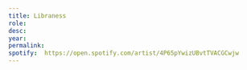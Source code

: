 ```yaml
---
title: Libraness
role:   
desc:   
year:   
permalink:
spotify:  https://open.spotify.com/artist/4P65pYwizUBvtTVACGCwjw
---
```

